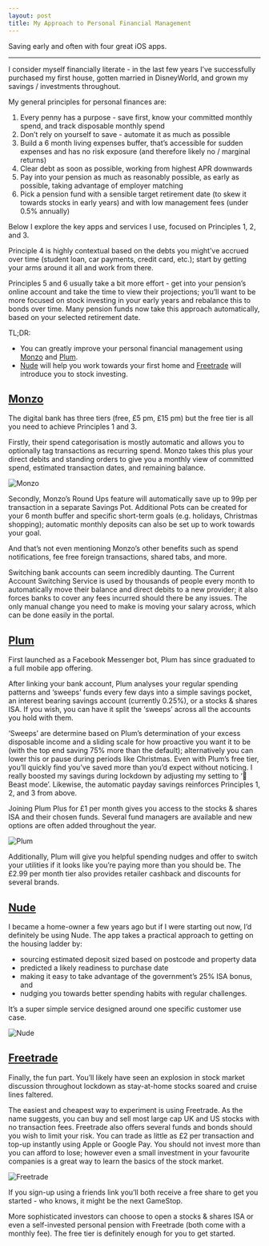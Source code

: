 ```yaml
---
layout: post
title: My Approach to Personal Financial Management
---
```


Saving early and often with four great iOS apps.

---

I consider myself financially literate - in the last few years I’ve successfully purchased my first house, gotten married in DisneyWorld, and grown my savings / investments throughout. 

My general principles for personal finances are:

1. Every penny has a purpose - save first, know your committed monthly spend, and track disposable monthly spend
2. Don’t rely on yourself to save - automate it as much as possible
3. Build a 6 month living expenses buffer, that’s accessible for sudden expenses and has no risk exposure (and therefore likely no / marginal returns)
4. Clear debt as soon as possible, working from highest APR downwards
5. Pay into your pension as much as reasonably possible, as early as possible, taking advantage of employer matching
6. Pick a pension fund with a sensible target retirement date (to skew it towards stocks in early years) and with low management fees (under 0.5% annually)

Below I explore the key apps and services I use, focused on Principles 1, 2, and 3. 

Principle 4 is highly contextual based on the debts you might’ve accrued over time (student loan, car payments, credit card, etc.); start by getting your arms around it all and work from there. 

Principles 5 and 6 usually take a bit more effort - get into your pension’s online account and take the time to view their projections; you’ll want to be more focused on stock investing in your early years and rebalance this to bonds over time. Many pension funds now take this approach automatically, based on your selected retirement date. 

TL;DR: 
- You can greatly improve your personal financial management using [Monzo](https://monzo.com) and [Plum](https://friends.withplum.com/r/HhFRJP). 
- [Nude](https://www.getnude.com) will help you work towards your first home and [Freetrade](https://magic.freetrade.io/join/murdo/dd667803) will introduce you to stock investing.

## [Monzo](https://monzo.com)
The digital bank has three tiers (free, £5 pm, £15 pm) but the free tier is all you need to achieve Principles 1 and 3.

Firstly, their spend categorisation is mostly automatic and allows you to optionally tag transactions as recurring spend. Monzo takes this plus your direct debits and standing orders to give you a monthly view of committed spend, estimated transaction dates, and remaining balance.

![Monzo](/images/MonzoDash.png)

Secondly, Monzo’s Round Ups feature will automatically save up to 99p per transaction in a separate Savings Pot. Additional Pots can be created for your 6 month buffer and specific short-term goals (e.g. holidays, Christmas shopping); automatic monthly deposits can also be set up to work towards your goal.

And that’s not even mentioning Monzo’s other benefits such as spend notifications, fee free foreign transactions, shared tabs, and more.

Switching bank accounts can seem incredibly daunting. The Current Account Switching Service is used by thousands of people every month to automatically move their balance and direct debits to a new provider; it also forces banks to cover any fees incurred should there be any issues. The only manual change you need to make is moving your salary across, which can be done easily in the portal. 

## [Plum](https://friends.withplum.com/r/HhFRJP)
First launched as a Facebook Messenger bot, Plum has since graduated to a full mobile app offering. 

After linking your bank account, Plum analyses your regular spending patterns and ‘sweeps’ funds every few days into a simple savings pocket, an interest bearing savings account (currently 0.25%), or a stocks & shares ISA. If you wish, you can have it split the ‘sweeps’ across all the accounts you hold with them.

‘Sweeps’ are determine based on Plum’s determination of your excess disposable income and a sliding scale for how proactive you want it to be (with the top end saving 75% more than the default); alternatively you can lower this or pause during periods like Christmas. Even with Plum’s free tier, you’ll quickly find you’ve saved more than you’d expect without noticing. I really boosted my savings during lockdown by adjusting my setting to ‘🦁 Beast mode’. Likewise, the automatic payday savings reinforces Principles 1, 2, and 3 from above. 

Joining Plum Plus for £1 per month gives you access to the stocks & shares ISA and their chosen funds. Several fund managers are available and new options are often added throughout the year. 

![Plum](/images/PlumDash.png)

Additionally, Plum will give you helpful spending nudges and offer to switch your utilities if it looks like you’re paying more than you should be. The £2.99 per month tier also provides retailer cashback and discounts for several brands.

## [Nude](https://www.getnude.com)
I became a home-owner a few years ago but if I were starting out now, I’d definitely be using Nude. The app takes a practical approach to getting on the housing ladder by:
- sourcing estimated deposit sized based on postcode and property data
- predicted a likely readiness to purchase date
- making it easy to take advantage of the government’s 25% ISA bonus, and 
- nudging you towards better spending habits with regular challenges. 

It’s a super simple service designed around one specific customer use case.

![Nude](/images/NudeDash.jpeg)

## [Freetrade](https://magic.freetrade.io/join/murdo/dd667803)
Finally, the fun part. You’ll likely have seen an explosion in stock market discussion throughout lockdown as stay-at-home stocks soared and cruise lines faltered. 

The easiest and cheapest way to experiment is using Freetrade. As the name suggests, you can buy and sell most large cap UK and US stocks with no transaction fees. Freetrade also offers several funds and bonds should you wish to limit your risk. You can trade as little as £2 per transaction and top-up instantly using Apple or Google Pay. You should not invest more than you can afford to lose; however even a small investment in your favourite companies is a great way to learn the basics of the stock market.

![Freetrade](/images/FreetradeDash.jpeg)

If you sign-up using a friends link you’ll both receive a free share to get you started - who knows, it might be the next GameStop. 

More sophisticated investors can choose to open a stocks & shares ISA or even a self-invested personal pension with Freetrade (both come with a monthly fee). The free tier is definitely enough for you to get started. 